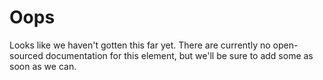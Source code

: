 # Oops

Looks like we haven't gotten this far yet. There are currently no open-sourced documentation for this element, but we'll be sure to add some as soon as we can.